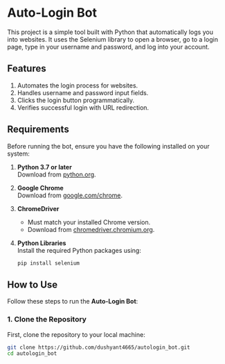 # Auto-Login Bot

This project is a simple tool built with Python that automatically logs you into websites. It uses the Selenium library to open a browser, go to a login page, type in your username and password, and log into your account.

## Features

1. Automates the login process for websites.
2. Handles username and password input fields.
3. Clicks the login button programmatically.
4. Verifies successful login with URL redirection.

## **Requirements**

Before running the bot, ensure you have the following installed on your system:

1. **Python 3.7 or later**  
   Download from [python.org](https://www.python.org/downloads/).

2. **Google Chrome**  
   Download from [google.com/chrome](https://www.google.com/chrome/).

3. **ChromeDriver**  
   - Must match your installed Chrome version.  
   - Download from [chromedriver.chromium.org](https://chromedriver.chromium.org/downloads).

4. **Python Libraries**  
   Install the required Python packages using:
   ```bash
   pip install selenium

## **How to Use**

Follow these steps to run the **Auto-Login Bot**:

### **1. Clone the Repository**
First, clone the repository to your local machine:
```bash
git clone https://github.com/dushyant4665/autologin_bot.git
cd autologin_bot


